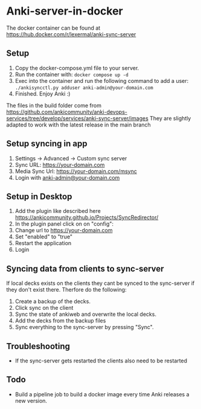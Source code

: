 # Anki-server-in-docker
The docker container can be found at https://hub.docker.com/r/lexermal/anki-sync-server

## Setup 
1. Copy the docker-compose.yml file to your server.
2. Run the container with: ```docker compose up -d```
3. Exec into the container and run the following command to add a user: ```./ankisyncctl.py adduser anki-admin@your-domain.com```
4. Finished. Enjoy Anki :)

The files in the build folder come from https://github.com/ankicommunity/anki-devops-services/tree/develop/services/anki-sync-server/images
They are slightly adapted to work with the latest release in the main branch


## Setup syncing in app
1. Settings -> Advanced -> Custom sync server
2. Sync URL: https://your-domain.com
3. Media Sync Url: https://your-domain.com/msync
4. Login with anki-admin@your-domain.com


## Setup in Desktop
1. Add the plugin like described here https://ankicommunity.github.io/Projects/SyncRedirector/
2. In the plugin panel click on on "config":
3. Change url to https://your-domain.com
4. Set "enabled" to "true"
5. Restart the application
6. Login

## Syncing data from clients to sync-server
If local decks exists on the clients they cant be synced to the sync-server if they don't exist there. 
Therfore do the following:
1. Create a backup of the decks.
2. Click sync on the client
3. Sync the state of ankiweb and overwrite the local decks.
4. Add the decks from the backup files
5. Sync everything to the sync-server by pressing "Sync".

## Troubleshooting
- If the sync-server gets restarted the clients also need to be restarted

## Todo
* Build a pipeline job to build a docker image every time Anki releases a new version.
